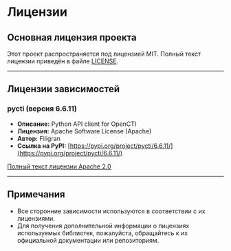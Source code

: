 # Лицензии

## Основная лицензия проекта

Этот проект распространяется под лицензией MIT. Полный текст лицензии приведён в файле [LICENSE](LICENSE).

---

## Лицензии зависимостей

### pycti (версия 6.6.11)
- **Описание:** Python API client for OpenCTI
- **Лицензия:** Apache Software License (Apache)
- **Автор:** Filigran
- **Ссылка на PyPI:** [https://pypi.org/project/pycti/6.6.11/](https://pypi.org/project/pycti/6.6.11/)

[Полный текст лицензии Apache 2.0](https://www.apache.org/licenses/LICENSE-2.0)

---

## Примечания
- Все сторонние зависимости используются в соответствии с их лицензиями.
- Для получения дополнительной информации о лицензиях используемых библиотек, пожалуйста, обращайтесь к их официальной документации или репозиториям.